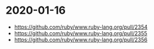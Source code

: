 # 2020-01-16

- https://github.com/ruby/www.ruby-lang.org/pull/2354
- https://github.com/ruby/www.ruby-lang.org/pull/2355
- https://github.com/ruby/www.ruby-lang.org/pull/2356
